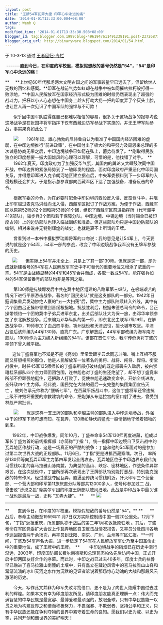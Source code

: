 ```yaml
---
layout: post
title: "王牌54军瓦弄大捷 印军心中永远的痛"
date: '2014-01-01T13:33:00.004+08:00'
author: Wenh Q
tags:
modified_time: '2014-01-01T13:33:30.508+08:00'
blogger_id: tag:blogger.com,1999:blog-4961947611491238191.post-2372687130272956150
blogger_orig_url: http://binaryware.blogspot.com/2014/01/54.html
---
```

于 10-3-13 通过 [王者回归-专栏](http://blog.china.com/u/060604/863/)

 -------**直到今日，在印度的军校里，模拟假想敌的番号仍然是"54"，"54"是印军心中永远的痛！**

**     **上世纪60年代那场两大文明古国之间的军事较量早已远去了，但留给世人无数的回忆和感慨。**印军在战前气势如虹却在战争中被如同摧枯拉朽般打得一败涂地。**中国人民解放军在国家经济形式极为困难的时候仍然表现出了超强的战斗力，把枉以小人心态想在中国身上趁火打劫大捞一把的印度弄了个灰头土脸，也让世人再一次见识了中国军队的强悍与不可欺！ 

      
似乎因中国军队胜得连自己都难以相信的容易，很多关于这场战争的报导均说这场战争是在张国华将军指挥下仅有西藏边防军参战下实施的，并无王牌军队参战，事实果真如此么？  

      
![](http://image.club.china.com/twhb/1011/2010/3/13/1268466599199.jpg)
     
1961年起，雄心勃勃的尼赫鲁自认为看准了中国国内经济困难的虚弱，在中印边境推行"前进政策"，在中国付出了极大的和平努力及周恩来总理的多次诚恳协商无果之后，中印边境战争已如箭在弦上，蓄势待发了。**刚取得民族独立的印度想要一振大国雄风的心理可以理解，可惜的是，他找错了对手。  **
      
1962年夏天，印度政府为了加强反华气氛，其国内的舆论又大肆鼓吹同中国开战，中印边界的紧张局势到了一触即发的程度。面对印度政府严重恶化中印两国关系，并得悉印军进入克节朗河地区建立据点后，中央军委预料到下一步印军的入侵规模还会扩大，于是指示总参谋部向西藏军区下达了加强战备，准备反击的命令。 


      
根据军委的命令，为在必要时配合中印边境的西段反入侵、反蚕食斗争，并阻止印军越过麦克马洪线向北入侵，西藏军区拟订了作战方案。为便于作战，西藏军区以原第52师的2个团和第53师的1个团，组织了西藏军区前进指挥所（代号藏字419部队），辖步兵3个团和若干保障分队。中印边境、中锡边境（当时锡金已被印度占领）上的边防部队也转入临战训练和准备。但这些部队均只是中国边防部队的编制，相对来说并无特别辉煌的战史，也就是算不上所谓的王牌。 


      
曾看到过一本书中模拟罗瑞卿将军的口吻说：我的意见是让54军上。今天要说的就是这个54军，54军一部的参战，改变了中印边境战争我军没有王牌军参战的历史。 

     
![](http://image.club.china.com/twhb/1011/2010/3/13/1268466623416.jpg)
     
但实际上54军并未全上，只是上了其一部130师。但就是这一部，却为成就新建番号的54军在人民解放军军史中不可替代的重要地位又增添了浓重的一笔。54军是由战绩显赫的44军和45军合并而成，各取一数成54军。能在强兵如林的54军保留番号的部队均非是等闲之辈。 

      
第130师是抗战爆发后中共在冀中地区组建的八路军第三纵队，在极端艰苦的情况下进行平原游击战争，著名的"回民支队"就是这支部队的一部分。1942年日寇调集重兵发动惨绝人寰的"五一大扫荡"后，冀中主力部队陆续转入外线，其中有六个团由吕正操带领撤到晋绥根据地。抗战胜利后，根据朱德总司令的命令，吕正操带领约一个团的冀中子弟兵进军东北，出关后部队壮大为保一旅，由邓华率领参加了东北解放战争。后来编为邓华纵队的第一师，即东北民主联军7纵19师。在解放战争中，19师参加了血战四平街，锦州战役和天津战役，擅长城市攻坚。平津战役后该师编为44军130师，直捣广东。广东解放后，44军军部改编为海军南海舰队，130师作为主力编入新组建的54军。该部在首任军长，我军传奇勇将丁盛的率领下曾入藏平叛。 


     
这位丁盛将军也不知是不是《亮剑》里常爱跟李云龙同志斗嘴、嘴上互相不服而又肝胆相照的那位，他是人民解放军一位著名的勇将、战将、闯将、悍将。衡宝战役中，时任45军135师师长的丁盛率所部打破林彪的既定部署突入敌后，被白崇禧桂系部队四个主力师团团包围，连林彪也对丁盛的生还绝望了，却不想丁盛竟率所部不但顽强地挺住，还把敌人打败了，促使林彪迅速改变命令，开始全线进攻，全歼敌四个主力师。经此战，国民党在大陆的最后一支完整的集团集团宣告灭亡 ，被刘伯承元帅称为"腰斩七军"。在西藏平叛战斗中，这位丁盛将军还曾违抗上级不许毁坏重要的宗教建筑的命令，把炮弹从布达拉宫的窗口射了进去，曾受到林彪严肃批评。 

      
![](http://image.club.china.com/twhb/1011/2010/3/13/1268466607262.jpg)
     
就是这样一支王牌的部队和卓越主帅的部队进入中印边境参战，外强中干的印军下场可想而知。在瓦弄，130师如静伏的猛虎一般悄悄地守候着猎物的到来。 


     
1962年，中印战争爆发。同年10月，丁盛奉命率54军130师再度进藏，组成以军长丁盛为首的前线指挥部（亦简称"丁指 "），统一指挥中印边境自卫反击战中的瓦弄地区作战行动，这是一场真正的严酷的战争：丁盛和他的54军面对的是参加过第二次世界大战的正规部队。11月6日，"丁指"更是进抵西藏察隅，次日， 率所部130师等向瓦弄印军主力第四军发起全线攻击。瓦弄地区位于中印边界东段传统习惯线以北的喜马拉雅山脉南麓，为典型的高山、峡谷、密林地区，作战条件异常艰苦。在这次战役中，丁盛所部再次表现出了王牌部队特别能打恶战、特别能克强敌的特有作风，经过激战夺回瓦弄，直逼至传统习惯线附近，歼灭印军三个营全部、一个营大部和印军第11旅旅直分队等部共12000多人，使号称参加过二 战，曾击败"沙漠之狐"隆美尔军团的印度王牌部队威风扫地。此战是中印战争中最关键一战也是最后一战，史称 "瓦弄大捷"。
**      **
**![](http://image.club.china.com/twhb/1011/2010/3/13/1268466616762.jpg)**
****
**       直到今日，在印度的军校里。模拟假想敌的番号仍然是"54"。**
**      **战后，奉命主动撤至1959年11 月7日双方实际控制线中国一侧20公里处。12月下旬，"丁指"返抵重庆，所属部队亦于战后的第二年1月初返抵原驻地 。其后，丁盛奉命在军区党委扩大会议上作瓦弄地区自卫反击战情况报告，又率员分赴四川各地作巡回报告两千余场次，再率员到沈阳、南京、广州、兰州等军区汇报。**一时间，丁盛及54军声名大振，进一步垫定了54军在人民解放军军史乃至中国革命史中的重要地位，成了王牌中的王牌。 
**
      
中印边境战争的硝烟已在历史中渐行渐远，2003年，印度国防部长费尔南德斯和总理瓦杰帕依先后访问中国，正式开启中印两国友好合作的序幕。而此时，中印之战已过去40多年，印度士兵的枯骨早已融进了喜马拉雅山南麓的土壤中，只有矗立在藏边风雪中的喜马拉雅山山脊和潺潺流淌的冰川天河之水作为沉默的见证者诉说着那场惊心动魄的大战和那段风云激荡的历史。 


      
今天，写作此文并非为印军失败寻找借口，更不是为了向世人炫耀中国过去胜利的辉煌。如果本文有幸为印度朋友所见，请印度朋友能真正理解一点：伟大而充满智慧的中华民族是最宽容、最博爱和最顽强的，放眼全球，只有中华民族能一以贯之地为构建世界之和谐而积极努力，不畏强暴、不欺弱者、坚持公平和正义，只有中华民族还能在争利夺物的世界中紧守着生命的良知。愿我们以史为戒、以史为鉴，共同开创和谐世界的美好明天！

